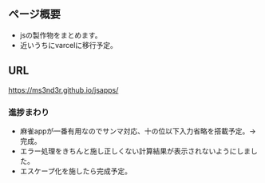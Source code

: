 ## ページ概要
- jsの製作物をまとめます。
- 近いうちにvarcelに移行予定。

## URL 
https://ms3nd3r.github.io/jsapps/

### 進捗まわり
- 麻雀appが一番有用なのでサンマ対応、十の位以下入力省略を搭載予定。->完成。
- エラー処理をきちんと施し正しくない計算結果が表示されないようにしました。
- エスケープ化を施したら完成予定。

